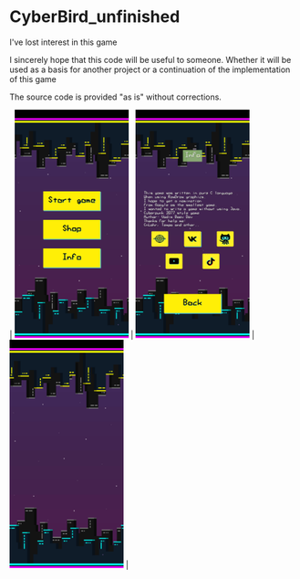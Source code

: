 # CyberBird_unfinished
I've lost interest in this game
  
I sincerely hope that this code will be useful to someone. Whether it will be used as a basis for another project or a continuation of the implementation of this game
  
  
The source code is provided "as is" without corrections.
  

| <img src="https://raw.githubusercontent.com/VadimBoev/CyberBird_unfinished/main/screen1.png" data-canonical-src="https://raw.githubusercontent.com/VadimBoev/CyberBird_unfinished/main/screen1.png" width="200" height="400" /> 
| <img src="https://raw.githubusercontent.com/VadimBoev/CyberBird_unfinished/main/screen2.png" data-canonical-src="https://raw.githubusercontent.com/VadimBoev/CyberBird_unfinished/main/screen2.png" width="200" height="400" /> 
| <img src="https://raw.githubusercontent.com/VadimBoev/CyberBird_unfinished/main/screen3.png" data-canonical-src="https://raw.githubusercontent.com/VadimBoev/CyberBird_unfinished/main/screen3.png" width="200" height="400" /> |
